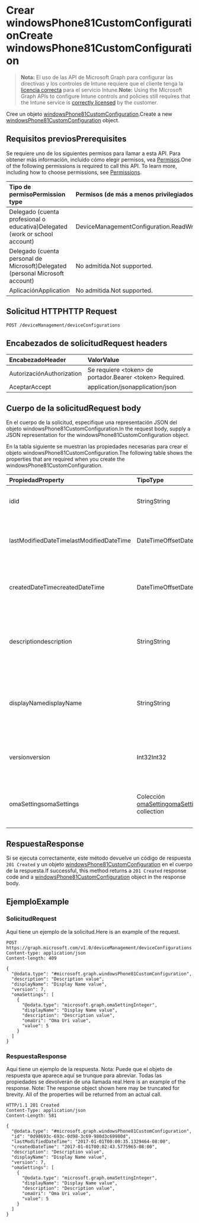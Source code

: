 # <a name="create-windowsphone81customconfiguration"></a><span data-ttu-id="ca25b-101">Crear windowsPhone81CustomConfiguration</span><span class="sxs-lookup"><span data-stu-id="ca25b-101">Create windowsPhone81CustomConfiguration</span></span>

> <span data-ttu-id="ca25b-102">**Nota:** El uso de las API de Microsoft Graph para configurar las directivas y los controles de Intune requiere que el cliente tenga la [licencia correcta](https://go.microsoft.com/fwlink/?linkid=839381) para el servicio Intune.</span><span class="sxs-lookup"><span data-stu-id="ca25b-102">**Note:** Using the Microsoft Graph APIs to configure Intune controls and policies still requires that the Intune service is [correctly licensed](https://go.microsoft.com/fwlink/?linkid=839381) by the customer.</span></span>

<span data-ttu-id="ca25b-103">Cree un objeto [windowsPhone81CustomConfiguration](../resources/intune_deviceconfig_windowsphone81customconfiguration.md).</span><span class="sxs-lookup"><span data-stu-id="ca25b-103">Create a new [windowsPhone81CustomConfiguration](../resources/intune_deviceconfig_windowsphone81customconfiguration.md) object.</span></span>
## <a name="prerequisites"></a><span data-ttu-id="ca25b-104">Requisitos previos</span><span class="sxs-lookup"><span data-stu-id="ca25b-104">Prerequisites</span></span>
<span data-ttu-id="ca25b-p101">Se requiere uno de los siguientes permisos para llamar a esta API. Para obtener más información, incluido cómo elegir permisos, vea [Permisos](../../../concepts/permissions_reference.md).</span><span class="sxs-lookup"><span data-stu-id="ca25b-p101">One of the following permissions is required to call this API. To learn more, including how to choose permissions, see [Permissions](../../../concepts/permissions_reference.md).</span></span>

|<span data-ttu-id="ca25b-107">Tipo de permiso</span><span class="sxs-lookup"><span data-stu-id="ca25b-107">Permission type</span></span>|<span data-ttu-id="ca25b-108">Permisos (de más a menos privilegiados)</span><span class="sxs-lookup"><span data-stu-id="ca25b-108">Permissions (from most to least privileged)</span></span>|
|:---|:---|
|<span data-ttu-id="ca25b-109">Delegado (cuenta profesional o educativa)</span><span class="sxs-lookup"><span data-stu-id="ca25b-109">Delegated (work or school account)</span></span>|<span data-ttu-id="ca25b-110">DeviceManagementConfiguration.ReadWrite.All</span><span class="sxs-lookup"><span data-stu-id="ca25b-110">DeviceManagementConfiguration.ReadWrite.All</span></span>|
|<span data-ttu-id="ca25b-111">Delegado (cuenta personal de Microsoft)</span><span class="sxs-lookup"><span data-stu-id="ca25b-111">Delegated (personal Microsoft account)</span></span>|<span data-ttu-id="ca25b-112">No admitida.</span><span class="sxs-lookup"><span data-stu-id="ca25b-112">Not supported.</span></span>|
|<span data-ttu-id="ca25b-113">Aplicación</span><span class="sxs-lookup"><span data-stu-id="ca25b-113">Application</span></span>|<span data-ttu-id="ca25b-114">No admitida.</span><span class="sxs-lookup"><span data-stu-id="ca25b-114">Not supported.</span></span>|

## <a name="http-request"></a><span data-ttu-id="ca25b-115">Solicitud HTTP</span><span class="sxs-lookup"><span data-stu-id="ca25b-115">HTTP Request</span></span>
<!-- {
  "blockType": "ignored"
}
-->
``` http
POST /deviceManagement/deviceConfigurations
```

## <a name="request-headers"></a><span data-ttu-id="ca25b-116">Encabezados de solicitud</span><span class="sxs-lookup"><span data-stu-id="ca25b-116">Request headers</span></span>
|<span data-ttu-id="ca25b-117">Encabezado</span><span class="sxs-lookup"><span data-stu-id="ca25b-117">Header</span></span>|<span data-ttu-id="ca25b-118">Valor</span><span class="sxs-lookup"><span data-stu-id="ca25b-118">Value</span></span>|
|:---|:---|
|<span data-ttu-id="ca25b-119">Autorización</span><span class="sxs-lookup"><span data-stu-id="ca25b-119">Authorization</span></span>|<span data-ttu-id="ca25b-120">Se requiere &lt;token&gt; de portador.</span><span class="sxs-lookup"><span data-stu-id="ca25b-120">Bearer &lt;token&gt; Required.</span></span>|
|<span data-ttu-id="ca25b-121">Aceptar</span><span class="sxs-lookup"><span data-stu-id="ca25b-121">Accept</span></span>|<span data-ttu-id="ca25b-122">application/json</span><span class="sxs-lookup"><span data-stu-id="ca25b-122">application/json</span></span>|

## <a name="request-body"></a><span data-ttu-id="ca25b-123">Cuerpo de la solicitud</span><span class="sxs-lookup"><span data-stu-id="ca25b-123">Request body</span></span>
<span data-ttu-id="ca25b-124">En el cuerpo de la solicitud, especifique una representación JSON del objeto windowsPhone81CustomConfiguration.</span><span class="sxs-lookup"><span data-stu-id="ca25b-124">In the request body, supply a JSON representation for the windowsPhone81CustomConfiguration object.</span></span>

<span data-ttu-id="ca25b-125">En la tabla siguiente se muestran las propiedades necesarias para crear el objeto windowsPhone81CustomConfiguration.</span><span class="sxs-lookup"><span data-stu-id="ca25b-125">The following table shows the properties that are required when you create the windowsPhone81CustomConfiguration.</span></span>

|<span data-ttu-id="ca25b-126">Propiedad</span><span class="sxs-lookup"><span data-stu-id="ca25b-126">Property</span></span>|<span data-ttu-id="ca25b-127">Tipo</span><span class="sxs-lookup"><span data-stu-id="ca25b-127">Type</span></span>|<span data-ttu-id="ca25b-128">Descripción</span><span class="sxs-lookup"><span data-stu-id="ca25b-128">Description</span></span>|
|:---|:---|:---|
|<span data-ttu-id="ca25b-129">id</span><span class="sxs-lookup"><span data-stu-id="ca25b-129">id</span></span>|<span data-ttu-id="ca25b-130">String</span><span class="sxs-lookup"><span data-stu-id="ca25b-130">String</span></span>|<span data-ttu-id="ca25b-131">Clave de la entidad.</span><span class="sxs-lookup"><span data-stu-id="ca25b-131">Key of the entity.</span></span> <span data-ttu-id="ca25b-132">Heredado de [deviceConfiguration](../resources/intune_deviceconfig_deviceconfiguration.md)</span><span class="sxs-lookup"><span data-stu-id="ca25b-132">Inherited from [deviceConfiguration](../resources/intune_deviceconfig_deviceconfiguration.md)</span></span>|
|<span data-ttu-id="ca25b-133">lastModifiedDateTime</span><span class="sxs-lookup"><span data-stu-id="ca25b-133">lastModifiedDateTime</span></span>|<span data-ttu-id="ca25b-134">DateTimeOffset</span><span class="sxs-lookup"><span data-stu-id="ca25b-134">DateTimeOffset</span></span>|<span data-ttu-id="ca25b-135">Fecha y hora en la que se modificó el objeto por última vez.</span><span class="sxs-lookup"><span data-stu-id="ca25b-135">DateTime the object was last modified.</span></span> <span data-ttu-id="ca25b-136">Heredado de [deviceConfiguration](../resources/intune_deviceconfig_deviceconfiguration.md)</span><span class="sxs-lookup"><span data-stu-id="ca25b-136">Inherited from [deviceConfiguration](../resources/intune_deviceconfig_deviceconfiguration.md)</span></span>|
|<span data-ttu-id="ca25b-137">createdDateTime</span><span class="sxs-lookup"><span data-stu-id="ca25b-137">createdDateTime</span></span>|<span data-ttu-id="ca25b-138">DateTimeOffset</span><span class="sxs-lookup"><span data-stu-id="ca25b-138">DateTimeOffset</span></span>|<span data-ttu-id="ca25b-139">Fecha y hora en la que se creó el objeto.</span><span class="sxs-lookup"><span data-stu-id="ca25b-139">DateTime the object was created.</span></span> <span data-ttu-id="ca25b-140">Heredado de [deviceConfiguration](../resources/intune_deviceconfig_deviceconfiguration.md)</span><span class="sxs-lookup"><span data-stu-id="ca25b-140">Inherited from [deviceConfiguration](../resources/intune_deviceconfig_deviceconfiguration.md)</span></span>|
|<span data-ttu-id="ca25b-141">description</span><span class="sxs-lookup"><span data-stu-id="ca25b-141">description</span></span>|<span data-ttu-id="ca25b-142">String</span><span class="sxs-lookup"><span data-stu-id="ca25b-142">String</span></span>|<span data-ttu-id="ca25b-143">Descripción proporcionada por el administrador de la configuración del dispositivo.</span><span class="sxs-lookup"><span data-stu-id="ca25b-143">Admin provided description of the Device Configuration.</span></span> <span data-ttu-id="ca25b-144">Heredado de [deviceConfiguration](../resources/intune_deviceconfig_deviceconfiguration.md)</span><span class="sxs-lookup"><span data-stu-id="ca25b-144">Inherited from [deviceConfiguration](../resources/intune_deviceconfig_deviceconfiguration.md)</span></span>|
|<span data-ttu-id="ca25b-145">displayName</span><span class="sxs-lookup"><span data-stu-id="ca25b-145">displayName</span></span>|<span data-ttu-id="ca25b-146">String</span><span class="sxs-lookup"><span data-stu-id="ca25b-146">String</span></span>|<span data-ttu-id="ca25b-147">Nombre proporcionado por el administrador de la configuración del dispositivo.</span><span class="sxs-lookup"><span data-stu-id="ca25b-147">Admin provided name of the device configuration.</span></span> <span data-ttu-id="ca25b-148">Heredado de [deviceConfiguration](../resources/intune_deviceconfig_deviceconfiguration.md)</span><span class="sxs-lookup"><span data-stu-id="ca25b-148">Inherited from [deviceConfiguration](../resources/intune_deviceconfig_deviceconfiguration.md)</span></span>|
|<span data-ttu-id="ca25b-149">version</span><span class="sxs-lookup"><span data-stu-id="ca25b-149">version</span></span>|<span data-ttu-id="ca25b-150">Int32</span><span class="sxs-lookup"><span data-stu-id="ca25b-150">Int32</span></span>|<span data-ttu-id="ca25b-151">Versión de la configuración del dispositivo.</span><span class="sxs-lookup"><span data-stu-id="ca25b-151">Version of the device configuration.</span></span> <span data-ttu-id="ca25b-152">Heredado de [deviceConfiguration](../resources/intune_deviceconfig_deviceconfiguration.md)</span><span class="sxs-lookup"><span data-stu-id="ca25b-152">Inherited from [deviceConfiguration](../resources/intune_deviceconfig_deviceconfiguration.md)</span></span>|
|<span data-ttu-id="ca25b-153">omaSettings</span><span class="sxs-lookup"><span data-stu-id="ca25b-153">omaSettings</span></span>|<span data-ttu-id="ca25b-154">Colección [omaSetting](../resources/intune_deviceconfig_omasetting.md)</span><span class="sxs-lookup"><span data-stu-id="ca25b-154">[omaSetting](../resources/intune_deviceconfig_omasetting.md) collection</span></span>|<span data-ttu-id="ca25b-155">Configuración de OMA.</span><span class="sxs-lookup"><span data-stu-id="ca25b-155">OMA settings.</span></span> <span data-ttu-id="ca25b-156">Esta colección puede contener un máximo de 1000 elementos.</span><span class="sxs-lookup"><span data-stu-id="ca25b-156">This collection can contain a maximum of 1000 elements.</span></span>|



## <a name="response"></a><span data-ttu-id="ca25b-157">Respuesta</span><span class="sxs-lookup"><span data-stu-id="ca25b-157">Response</span></span>
<span data-ttu-id="ca25b-158">Si se ejecuta correctamente, este método devuelve un código de respuesta `201 Created` y un objeto [windowsPhone81CustomConfiguration](../resources/intune_deviceconfig_windowsphone81customconfiguration.md) en el cuerpo de la respuesta.</span><span class="sxs-lookup"><span data-stu-id="ca25b-158">If successful, this method returns a `201 Created` response code and a [windowsPhone81CustomConfiguration](../resources/intune_deviceconfig_windowsphone81customconfiguration.md) object in the response body.</span></span>

## <a name="example"></a><span data-ttu-id="ca25b-159">Ejemplo</span><span class="sxs-lookup"><span data-stu-id="ca25b-159">Example</span></span>
### <a name="request"></a><span data-ttu-id="ca25b-160">Solicitud</span><span class="sxs-lookup"><span data-stu-id="ca25b-160">Request</span></span>
<span data-ttu-id="ca25b-161">Aquí tiene un ejemplo de la solicitud.</span><span class="sxs-lookup"><span data-stu-id="ca25b-161">Here is an example of the request.</span></span>
``` http
POST https://graph.microsoft.com/v1.0/deviceManagement/deviceConfigurations
Content-type: application/json
Content-length: 409

{
  "@odata.type": "#microsoft.graph.windowsPhone81CustomConfiguration",
  "description": "Description value",
  "displayName": "Display Name value",
  "version": 7,
  "omaSettings": [
    {
      "@odata.type": "microsoft.graph.omaSettingInteger",
      "displayName": "Display Name value",
      "description": "Description value",
      "omaUri": "Oma Uri value",
      "value": 5
    }
  ]
}
```

### <a name="response"></a><span data-ttu-id="ca25b-162">Respuesta</span><span class="sxs-lookup"><span data-stu-id="ca25b-162">Response</span></span>
<span data-ttu-id="ca25b-p109">Aquí tiene un ejemplo de la respuesta. Nota: Puede que el objeto de respuesta que aparece aquí se trunque para abreviar. Todas las propiedades se devolverán de una llamada real.</span><span class="sxs-lookup"><span data-stu-id="ca25b-p109">Here is an example of the response. Note: The response object shown here may be truncated for brevity. All of the properties will be returned from an actual call.</span></span>
``` http
HTTP/1.1 201 Created
Content-Type: application/json
Content-Length: 581

{
  "@odata.type": "#microsoft.graph.windowsPhone81CustomConfiguration",
  "id": "0d98693c-693c-0d98-3c69-980d3c69980d",
  "lastModifiedDateTime": "2017-01-01T00:00:35.1329464-08:00",
  "createdDateTime": "2017-01-01T00:02:43.5775965-08:00",
  "description": "Description value",
  "displayName": "Display Name value",
  "version": 7,
  "omaSettings": [
    {
      "@odata.type": "microsoft.graph.omaSettingInteger",
      "displayName": "Display Name value",
      "description": "Description value",
      "omaUri": "Oma Uri value",
      "value": 5
    }
  ]
}
```



